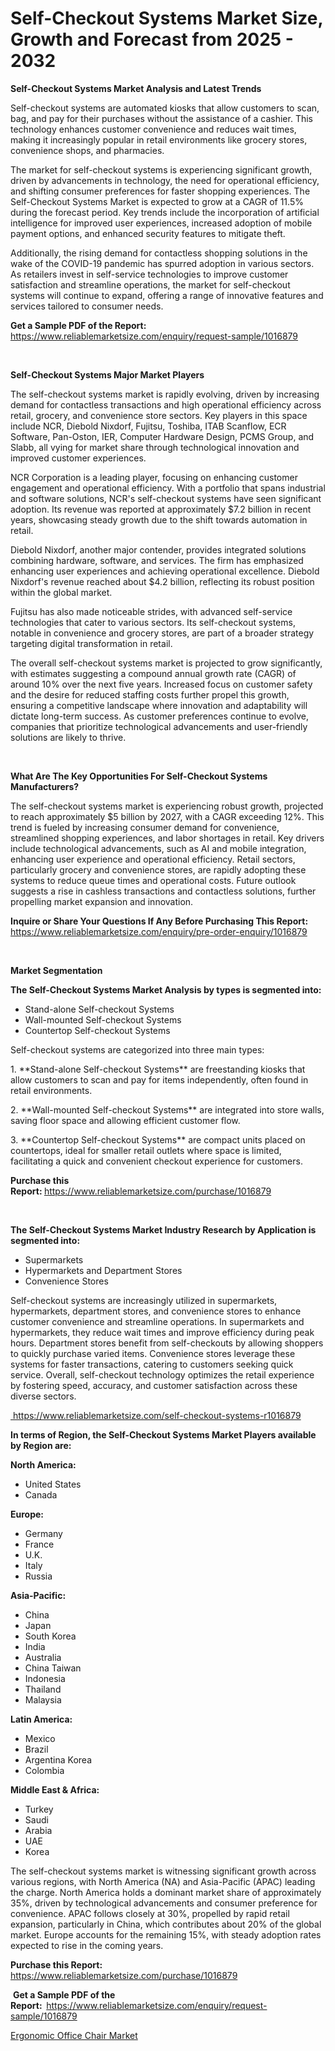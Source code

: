 <p><h1>Self-Checkout Systems Market Size, Growth and Forecast from 2025 - 2032</h1></p><p><strong>Self-Checkout Systems Market Analysis and Latest Trends</strong></p>
<p><p>Self-checkout systems are automated kiosks that allow customers to scan, bag, and pay for their purchases without the assistance of a cashier. This technology enhances customer convenience and reduces wait times, making it increasingly popular in retail environments like grocery stores, convenience shops, and pharmacies. </p><p>The market for self-checkout systems is experiencing significant growth, driven by advancements in technology, the need for operational efficiency, and shifting consumer preferences for faster shopping experiences. The Self-Checkout Systems Market is expected to grow at a CAGR of 11.5% during the forecast period. Key trends include the incorporation of artificial intelligence for improved user experiences, increased adoption of mobile payment options, and enhanced security features to mitigate theft. </p><p>Additionally, the rising demand for contactless shopping solutions in the wake of the COVID-19 pandemic has spurred adoption in various sectors. As retailers invest in self-service technologies to improve customer satisfaction and streamline operations, the market for self-checkout systems will continue to expand, offering a range of innovative features and services tailored to consumer needs.</p></p>
<p><strong>Get a Sample PDF of the Report:&nbsp;</strong> <a href="https://www.reliablemarketsize.com/enquiry/request-sample/1016879?utm_campaign=3009&utm_medium=2&utm_source=Github&utm_content=ia&utm_term=21032025&utm_id=self-checkout-systems">https://www.reliablemarketsize.com/enquiry/request-sample/1016879</a></p>
<p>&nbsp;</p>
<p><strong>Self-Checkout Systems Major Market Players</strong></p>
<p><p>The self-checkout systems market is rapidly evolving, driven by increasing demand for contactless transactions and high operational efficiency across retail, grocery, and convenience store sectors. Key players in this space include NCR, Diebold Nixdorf, Fujitsu, Toshiba, ITAB Scanflow, ECR Software, Pan-Oston, IER, Computer Hardware Design, PCMS Group, and Slabb, all vying for market share through technological innovation and improved customer experiences.</p><p>NCR Corporation is a leading player, focusing on enhancing customer engagement and operational efficiency. With a portfolio that spans industrial and software solutions, NCR's self-checkout systems have seen significant adoption. Its revenue was reported at approximately $7.2 billion in recent years, showcasing steady growth due to the shift towards automation in retail.</p><p>Diebold Nixdorf, another major contender, provides integrated solutions combining hardware, software, and services. The firm has emphasized enhancing user experiences and achieving operational excellence. Diebold Nixdorf's revenue reached about $4.2 billion, reflecting its robust position within the global market.</p><p>Fujitsu has also made noticeable strides, with advanced self-service technologies that cater to various sectors. Its self-checkout systems, notable in convenience and grocery stores, are part of a broader strategy targeting digital transformation in retail.</p><p>The overall self-checkout systems market is projected to grow significantly, with estimates suggesting a compound annual growth rate (CAGR) of around 10% over the next five years. Increased focus on customer safety and the desire for reduced staffing costs further propel this growth, ensuring a competitive landscape where innovation and adaptability will dictate long-term success. As customer preferences continue to evolve, companies that prioritize technological advancements and user-friendly solutions are likely to thrive.</p></p>
<p>&nbsp;</p>
<p><strong>What Are The Key Opportunities For Self-Checkout Systems Manufacturers?</strong></p>
<p><p>The self-checkout systems market is experiencing robust growth, projected to reach approximately $5 billion by 2027, with a CAGR exceeding 12%. This trend is fueled by increasing consumer demand for convenience, streamlined shopping experiences, and labor shortages in retail. Key drivers include technological advancements, such as AI and mobile integration, enhancing user experience and operational efficiency. Retail sectors, particularly grocery and convenience stores, are rapidly adopting these systems to reduce queue times and operational costs. Future outlook suggests a rise in cashless transactions and contactless solutions, further propelling market expansion and innovation.</p></p>
<p><strong>Inquire or Share Your Questions If Any Before Purchasing This Report:</strong> <a href="https://www.reliablemarketsize.com/enquiry/pre-order-enquiry/1016879?utm_campaign=3009&utm_medium=2&utm_source=Github&utm_content=ia&utm_term=21032025&utm_id=self-checkout-systems">https://www.reliablemarketsize.com/enquiry/pre-order-enquiry/1016879</a></p>
<p>&nbsp;</p>
<p><strong>Market Segmentation</strong></p>
<p><strong>The Self-Checkout Systems Market Analysis by types is segmented into:</strong></p>
<p><ul><li>Stand-alone Self-checkout Systems</li><li>Wall-mounted Self-checkout Systems</li><li>Countertop Self-checkout Systems</li></ul></p>
<p><p>Self-checkout systems are categorized into three main types: </p><p>1. **Stand-alone Self-checkout Systems** are freestanding kiosks that allow customers to scan and pay for items independently, often found in retail environments. </p><p>2. **Wall-mounted Self-checkout Systems** are integrated into store walls, saving floor space and allowing efficient customer flow. </p><p>3. **Countertop Self-checkout Systems** are compact units placed on countertops, ideal for smaller retail outlets where space is limited, facilitating a quick and convenient checkout experience for customers.</p></p>
<p><strong>Purchase this Report:&nbsp;</strong><a href="https://www.reliablemarketsize.com/purchase/1016879?utm_campaign=3009&utm_medium=2&utm_source=Github&utm_content=ia&utm_term=21032025&utm_id=self-checkout-systems">https://www.reliablemarketsize.com/purchase/1016879</a></p>
<p>&nbsp;</p>
<p><strong>The Self-Checkout Systems Market Industry Research by Application is segmented into:</strong></p>
<p><ul><li>Supermarkets</li><li>Hypermarkets and Department Stores</li><li>Convenience Stores</li></ul></p>
<p><p>Self-checkout systems are increasingly utilized in supermarkets, hypermarkets, department stores, and convenience stores to enhance customer convenience and streamline operations. In supermarkets and hypermarkets, they reduce wait times and improve efficiency during peak hours. Department stores benefit from self-checkouts by allowing shoppers to quickly purchase varied items. Convenience stores leverage these systems for faster transactions, catering to customers seeking quick service. Overall, self-checkout technology optimizes the retail experience by fostering speed, accuracy, and customer satisfaction across these diverse sectors.</p></p>
<p><a href="https://www.reliablemarketsize.com/self-checkout-systems-r1016879?utm_campaign=3009&utm_medium=2&utm_source=Github&utm_content=ia&utm_term=21032025&utm_id=self-checkout-systems">&nbsp;https://www.reliablemarketsize.com/self-checkout-systems-r1016879</a></p>
<p><strong>In terms of Region, the Self-Checkout Systems Market Players available by Region are:</strong></p>
<p>
    <p> <strong> North America: </strong>
        <ul>
            <li>United States</li>
            <li>Canada</li>
        </ul>
        </p> 
    <p> <strong> Europe: </strong>
        <ul>
            <li>Germany</li>
            <li>France</li>
            <li>U.K.</li>
            <li>Italy</li>
            <li>Russia</li>
        </ul>
        </p> 
    <p> <strong> Asia-Pacific: </strong>
        <ul>
            <li>China</li>
            <li>Japan</li>
            <li>South Korea</li>
            <li>India</li>
            <li>Australia</li>
            <li>China Taiwan</li>
            <li>Indonesia</li>
            <li>Thailand</li>
            <li>Malaysia</li>
        </ul>
        </p> 
    <p> <strong> Latin America: </strong>
        <ul>
            <li>Mexico</li>
            <li>Brazil</li>
            <li>Argentina Korea</li>
            <li>Colombia</li>
        </ul>
        </p> 
    <p> <strong> Middle East & Africa: </strong>
        <ul>
            <li>Turkey</li>
            <li>Saudi</li>
            <li>Arabia</li>
            <li>UAE</li>
            <li>Korea</li>
        </ul>
    </p>
    </p>
<p><p>The self-checkout systems market is witnessing significant growth across various regions, with North America (NA) and Asia-Pacific (APAC) leading the charge. North America holds a dominant market share of approximately 35%, driven by technological advancements and consumer preference for convenience. APAC follows closely at 30%, propelled by rapid retail expansion, particularly in China, which contributes about 20% of the global market. Europe accounts for the remaining 15%, with steady adoption rates expected to rise in the coming years.</p></p>
<p><strong>Purchase this Report: </strong><a href="https://www.reliablemarketsize.com/purchase/1016879?utm_campaign=3009&utm_medium=2&utm_source=Github&utm_content=ia&utm_term=21032025&utm_id=self-checkout-systems">https://www.reliablemarketsize.com/purchase/1016879</a></p>
<p>&nbsp;<strong>Get a Sample PDF of the Report:&nbsp;&nbsp;</strong><a href="https://www.reliablemarketsize.com/enquiry/request-sample/1016879?utm_campaign=3009&utm_medium=2&utm_source=Github&utm_content=ia&utm_term=21032025&utm_id=self-checkout-systems">https://www.reliablemarketsize.com/enquiry/request-sample/1016879</a></p>
<p><strong></strong></p>
<p><p><a href="https://github.com/OlenFleming68/Market-Research-Report-List-1/blob/main/ergonomic-office-chair-market.md?utm_campaign=3009&utm_medium=2&utm_source=Github&utm_content=ia&utm_term=21032025&utm_id=self-checkout-systems">Ergonomic Office Chair Market</a></p></p>